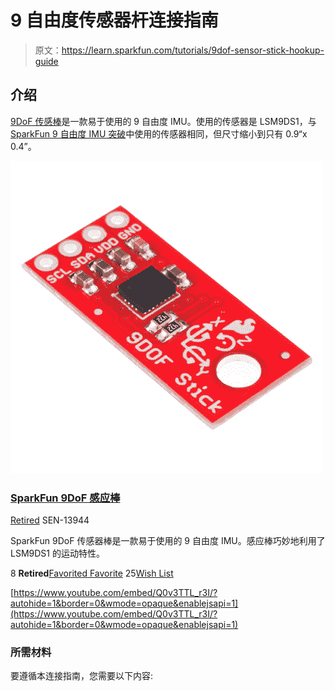 # 9 自由度传感器杆连接指南

> 原文：<https://learn.sparkfun.com/tutorials/9dof-sensor-stick-hookup-guide>

## 介绍

[9DoF 传感棒](https://www.sparkfun.com/products/13944)是一款易于使用的 9 自由度 IMU。使用的传感器是 LSM9DS1，与 [SparkFun 9 自由度 IMU 突破](https://www.sparkfun.com/products/13284)中使用的传感器相同，但尺寸缩小到只有 0.9“x 0.4”。

[![SparkFun 9DoF Sensor Stick](img/9e4aecc030dd84cbc2e0bb66dccdc3de.png)](https://www.sparkfun.com/products/retired/13944) 

### [SparkFun 9DoF 感应棒](https://www.sparkfun.com/products/retired/13944)

[Retired](https://learn.sparkfun.com/static/bubbles/ "Retired") SEN-13944

SparkFun 9DoF 传感器棒是一款易于使用的 9 自由度 IMU。感应棒巧妙地利用了 LSM9DS1 的运动特性。

8 **Retired**[Favorited Favorite](# "Add to favorites") 25[Wish List](# "Add to wish list")

[https://www.youtube.com/embed/Q0v3TTL_r3I/?autohide=1&border=0&wmode=opaque&enablejsapi=1](https://www.youtube.com/embed/Q0v3TTL_r3I/?autohide=1&border=0&wmode=opaque&enablejsapi=1)

### 所需材料

要遵循本连接指南，您需要以下内容: